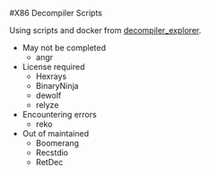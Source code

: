 #X86 Decompiler Scripts

Using scripts and docker from [decompiler_explorer](https://github.com/decompiler-explorer/decompiler-explorer).

- May not be completed
  - angr
- License required
  - Hexrays
  - BinaryNinja
  - dewolf
  - relyze
- Encountering errors
  - reko
- Out of maintained
  - Boomerang
  - Recstdio
  - RetDec
